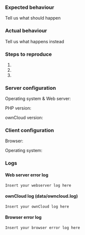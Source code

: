 ### Expected behaviour
Tell us what should happen

### Actual behaviour
Tell us what happens instead

### Steps to reproduce
1. 
2. 
3. 

### Server configuration
Operating system & Web server: 

PHP version:

ownCloud version:

### Client configuration
Browser:

Operating system:

### Logs
#### Web server error log
```
Insert your webserver log here

```

#### ownCloud log (data/owncloud.log)
```
Insert your ownCloud log here

```

#### Browser error log
```
Insert your browser error log here

```
